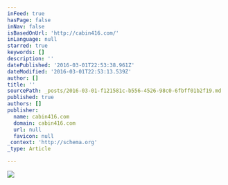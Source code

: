 ```yaml
---
inFeed: true
hasPage: false
inNav: false
isBasedOnUrl: 'http://cabin416.com/'
inLanguage: null
starred: true
keywords: []
description: ''
datePublished: '2016-03-01T22:53:38.961Z'
dateModified: '2016-03-01T22:53:13.539Z'
author: []
title: ''
sourcePath: _posts/2016-03-01-f121581c-b556-4526-98c0-6fbff01b2f19.md
published: true
authors: []
publisher:
  name: cabin416.com
  domain: cabin416.com
  url: null
  favicon: null
_context: 'http://schema.org'
_type: Article

---
```

![](https://the-grid-user-content.s3-us-west-2.amazonaws.com/b3249da6-c755-4a8e-a65e-2918636554d8.png)